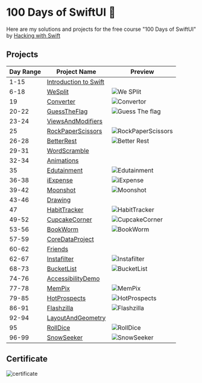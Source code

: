 # 100 Days of SwiftUI 🚀

Here are my solutions and projects for the free course "100 Days of SwiftUI" by [Hacking with Swift](https://www.hackingwithswift.com/100/swiftui)

## Projects
Day Range | Project Name | Preview |
|--------------|--------------|-------------|
| 1-15 | [Introduction to Swift](https://github.com/e-vakker/100-days-of-swiftui/tree/cfb8ce13161d2ade5256be73aea5a644e9773429/day-001-015) |  |
| 6-18 | [WeSplit](https://github.com/e-vakker/100-days-of-swiftui/tree/cfb8ce13161d2ade5256be73aea5a644e9773429/day-016-018-we-split/WeSplit)    |![We SPlit](https://github.com/e-vakker/100-days-of-swiftui/blob/b6543381cc9052d8dd937ee0650901867b624278/previews/WeSplit.gif) |
| 19 | [Converter](https://github.com/e-vakker/100-days-of-swiftui/tree/8a1d3473fb66a6fb10cf5bc531b6aff788cce8f1/day-019-converter)    | ![Convertor](https://github.com/e-vakker/100-days-of-swiftui/blob/b6543381cc9052d8dd937ee0650901867b624278/previews/Converter.gif) |
| 20-22 | [GuessTheFlag](https://github.com/e-vakker/100-days-of-swiftui/tree/8a1d3473fb66a6fb10cf5bc531b6aff788cce8f1/day-020-022-guess-the-flag)    | ![Guess The flag](https://github.com/e-vakker/100-days-of-swiftui/blob/b6543381cc9052d8dd937ee0650901867b624278/previews/GuessTheFlag.gif) |
| 23-24| [ViewsAndModifiers](https://github.com/e-vakker/100-days-of-swiftui/tree/8a1d3473fb66a6fb10cf5bc531b6aff788cce8f1/day-023-024-views-and-modifiers)    |  |
| 25 | [RockPaperScissors](https://github.com/e-vakker/100-days-of-swiftui/tree/8a1d3473fb66a6fb10cf5bc531b6aff788cce8f1/day-025-rock-paper-scissors)    |![RockPaperScissors](https://github.com/e-vakker/100-days-of-swiftui/blob/b6543381cc9052d8dd937ee0650901867b624278/previews/RockPaperScissors.gif) |
| 26-28 | [BetterRest](https://github.com/e-vakker/100-days-of-swiftui/tree/8a1d3473fb66a6fb10cf5bc531b6aff788cce8f1/day-026-028-better-rest)    | ![Better Rest](https://github.com/e-vakker/100-days-of-swiftui/blob/b6543381cc9052d8dd937ee0650901867b624278/previews/BetterRest.gif) |
| 29-31 | [WordScramble](https://github.com/e-vakker/100-days-of-swiftui/tree/8a1d3473fb66a6fb10cf5bc531b6aff788cce8f1/day-029-031-word-scramble)    | |
| 32-34 |[Animations](https://github.com/e-vakker/100-days-of-swiftui/tree/8a1d3473fb66a6fb10cf5bc531b6aff788cce8f1/day-032-034-animations)    | |
| 35 |[Edutainment](https://github.com/e-vakker/100-days-of-swiftui/tree/8a1d3473fb66a6fb10cf5bc531b6aff788cce8f1/day-035-edutainment)    | ![Edutainment](https://github.com/e-vakker/100-days-of-swiftui/blob/b6543381cc9052d8dd937ee0650901867b624278/previews/Edutainment.gif) |
| 36-38 |[iExpense](https://github.com/e-vakker/100-days-of-swiftui/tree/8a1d3473fb66a6fb10cf5bc531b6aff788cce8f1/day-036-038-iexpense)    |  ![iExpense](https://github.com/e-vakker/100-days-of-swiftui/blob/b6543381cc9052d8dd937ee0650901867b624278/previews/iExpense.gif) |
| 39-42 |[Moonshot](https://github.com/e-vakker/100-days-of-swiftui/tree/8a1d3473fb66a6fb10cf5bc531b6aff788cce8f1/day-039-042-moonshot)    | ![Moonshot](https://github.com/e-vakker/100-days-of-swiftui/blob/b6543381cc9052d8dd937ee0650901867b624278/previews/Moonshot.gif) |
| 43-46 |[Drawing](https://github.com/e-vakker/100-days-of-swiftui/tree/8a1d3473fb66a6fb10cf5bc531b6aff788cce8f1/day-043-046-drawing)    | |
| 47 |[HabitTracker](https://github.com/e-vakker/100-days-of-swiftui/tree/8a1d3473fb66a6fb10cf5bc531b6aff788cce8f1/day-047-habit-tracker/HabitTracker)    | ![HabitTracker](https://github.com/e-vakker/100-days-of-swiftui/blob/b6543381cc9052d8dd937ee0650901867b624278/previews/HabitTracker.gif) |
| 49-52 |[CupcakeCorner](https://github.com/e-vakker/100-days-of-swiftui/tree/8a1d3473fb66a6fb10cf5bc531b6aff788cce8f1/day-049-052-cupcake-corner)    | ![CupcakeCorner](https://github.com/e-vakker/100-days-of-swiftui/blob/b6543381cc9052d8dd937ee0650901867b624278/previews/CupcakeCorner.gif) |
| 53-56 |[BookWorm](https://github.com/e-vakker/100-days-of-swiftui/tree/8a1d3473fb66a6fb10cf5bc531b6aff788cce8f1/day-053-056-bookworm/Bookworm)    | ![BookWorm](https://github.com/e-vakker/100-days-of-swiftui/blob/b6543381cc9052d8dd937ee0650901867b624278/previews/BookWorm.gif) |
| 57-59 |[CoreDataProject](https://github.com/e-vakker/100-days-of-swiftui/tree/8a1d3473fb66a6fb10cf5bc531b6aff788cce8f1/day-057-059-core-data-project/CoreDataProject)    |  |
| 60-62 |[Friends](https://github.com/e-vakker/100-days-of-swiftui/tree/8a1d3473fb66a6fb10cf5bc531b6aff788cce8f1/day-060-062-friends)    |  |
| 62-67 |[Instafilter](https://github.com/e-vakker/100-days-of-swiftui/tree/8a1d3473fb66a6fb10cf5bc531b6aff788cce8f1/day-062-067-Instafilter)    | ![Instafilter](https://github.com/e-vakker/100-days-of-swiftui/blob/b6543381cc9052d8dd937ee0650901867b624278/previews/Instafilter.gif) |
| 68-73 |[BucketList](https://github.com/e-vakker/100-days-of-swiftui/tree/8a1d3473fb66a6fb10cf5bc531b6aff788cce8f1/day-068-073-bucket-list)    | ![BucketList](https://github.com/e-vakker/100-days-of-swiftui/blob/b6543381cc9052d8dd937ee0650901867b624278/previews/BucketList.gif) |
| 74-76 |[AccessibilityDemo](https://github.com/e-vakker/100-days-of-swiftui/tree/8a1d3473fb66a6fb10cf5bc531b6aff788cce8f1/day-074-076-accessibility-demo)    |  |
| 77-78 |[MemPix](https://github.com/e-vakker/100-days-of-swiftui/tree/8a1d3473fb66a6fb10cf5bc531b6aff788cce8f1/day-077-078-mem-pix)    | ![MemPix](https://github.com/e-vakker/100-days-of-swiftui/blob/b6543381cc9052d8dd937ee0650901867b624278/previews/MemPix.gif) |
| 79-85 |[HotProspects](https://github.com/e-vakker/100-days-of-swiftui/tree/8a1d3473fb66a6fb10cf5bc531b6aff788cce8f1/day-079-085-hot-prospects)    | ![HotProspects](https://github.com/e-vakker/100-days-of-swiftui/blob/b6543381cc9052d8dd937ee0650901867b624278/previews/HotProspects.gif) |
| 86-91 |[Flashzilla](https://github.com/e-vakker/100-days-of-swiftui/tree/8a1d3473fb66a6fb10cf5bc531b6aff788cce8f1/day-086-091-flashzilla)    | ![Flashzilla](https://github.com/e-vakker/100-days-of-swiftui/blob/b6543381cc9052d8dd937ee0650901867b624278/previews/Flashzilla.gif) |
| 92-94 |[LayoutAndGeometry](https://github.com/e-vakker/100-days-of-swiftui/tree/8a1d3473fb66a6fb10cf5bc531b6aff788cce8f1/day-092-94-layout-and-geometry)    |  |
| 95 |[RollDice](https://github.com/e-vakker/100-days-of-swiftui/tree/8a1d3473fb66a6fb10cf5bc531b6aff788cce8f1/day-095-roll-dice)    | ![RollDice](https://github.com/e-vakker/100-days-of-swiftui/blob/b6543381cc9052d8dd937ee0650901867b624278/previews/RollDice%20.gif) |
| 96-99 |[SnowSeeker](https://github.com/e-vakker/100-days-of-swiftui/tree/8a1d3473fb66a6fb10cf5bc531b6aff788cce8f1/day-096-099-snow-seeker/SnowSeeker)    | ![SnowSeeker](https://github.com/e-vakker/100-days-of-swiftui/blob/b6543381cc9052d8dd937ee0650901867b624278/previews/SnowSeeker.gif) |

## Certificate
![certificate](https://github.com/e-vakker/100-days-of-swiftui/blob/cfb8ce13161d2ade5256be73aea5a644e9773429/day-100/certificate.jpg)

